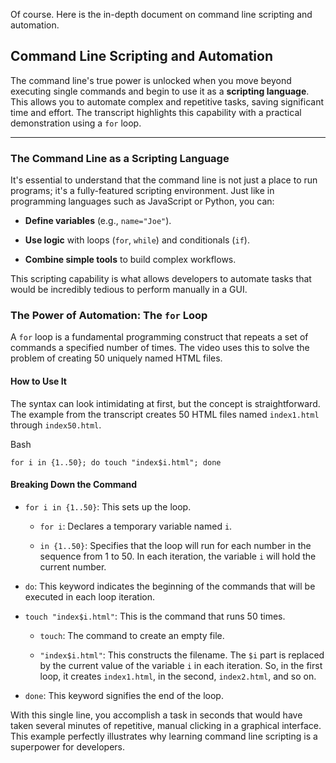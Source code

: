 Of course. Here is the in-depth document on command line scripting and automation.

## Command Line Scripting and Automation

The command line's true power is unlocked when you move beyond executing single commands and begin to use it as a **scripting language**. This allows you to automate complex and repetitive tasks, saving significant time and effort. The transcript highlights this capability with a practical demonstration using a `for` loop.

---

### The Command Line as a Scripting Language

It's essential to understand that the command line is not just a place to run programs; it's a fully-featured scripting environment. Just like in programming languages such as JavaScript or Python, you can:

- **Define variables** (e.g., `name="Joe"`).
    
- **Use logic** with loops (`for`, `while`) and conditionals (`if`).
    
- **Combine simple tools** to build complex workflows.
    

This scripting capability is what allows developers to automate tasks that would be incredibly tedious to perform manually in a GUI.

### The Power of Automation: The `for` Loop

A `for` loop is a fundamental programming construct that repeats a set of commands a specified number of times. The video uses this to solve the problem of creating 50 uniquely named HTML files.

#### **How to Use It**

The syntax can look intimidating at first, but the concept is straightforward. The example from the transcript creates 50 HTML files named `index1.html` through `index50.html`.

Bash

```
for i in {1..50}; do touch "index$i.html"; done
```

#### **Breaking Down the Command**

- `for i in {1..50}`: This sets up the loop.
    
    - `for i`: Declares a temporary variable named `i`.
        
    - `in {1..50}`: Specifies that the loop will run for each number in the sequence from 1 to 50. In each iteration, the variable `i` will hold the current number.
        
- `do`: This keyword indicates the beginning of the commands that will be executed in each loop iteration.
    
- `touch "index$i.html"`: This is the command that runs 50 times.
    
    - `touch`: The command to create an empty file.
        
    - `"index$i.html"`: This constructs the filename. The `$i` part is replaced by the current value of the variable `i` in each iteration. So, in the first loop, it creates `index1.html`, in the second, `index2.html`, and so on.
        
- `done`: This keyword signifies the end of the loop.
    

With this single line, you accomplish a task in seconds that would have taken several minutes of repetitive, manual clicking in a graphical interface. This example perfectly illustrates why learning command line scripting is a superpower for developers.